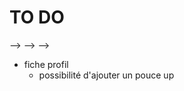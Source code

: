 TO DO
=====

  <!-- - Indentation html
  - Indentation CSS avec ordre alphabetique et 3 tabs avant les :
<!-- - adapter responsive e media query --> -->
<!-- les alt des photos!!! -->
  <!-- - Voir pourquoi title met des margin/padding énormes -->
  <!-- - Footer à refaire ::: le bon footer se trouve dans la page actualités -->
  <!-- - Insérer des a href dans les mentions du footer et créer alertes JS -->

  <!-- - Partage sur les réseaux sociaux -->
<!--
  - w3c et canIuse -->

<!-- - Index -->
  <!-- - <!-- Menu burger pour petits formats écrans JS --> -->
  <!-- - <!-- adapter contenu --> -->
  <!-- - (Cookies) -->
  <!-- - Jumbo titre? -->

<!-- - Page de connexion recruteurs et dev
  - adapter contenu -->

<!-- - Page professionnelles
  - insérer contenu -->

<!-- - Page Communauté
  <!-- ajouter photos -->
  <!-- - ajouter slide... -->

- fiche profil
  <!-- - ajouter contenu -->
  - possibilité d'ajouter un pouce up

<!-- - Page Actualités
  - API des de geekzone
  - mise en page Actualités -->
<!--
- FAQ
  - adapter contenu
  - problème ID? -->

<!-- - FOOTER -->
  <!-- - insérer contact -->
  <!-- copier sur toutes les page footer index -->

<!-- - Contact (3 poles) -->
  <!-- - ajouter bouton créer compte et page nouvelle connexion (dans menu?) -->
  <!-- - au clic sur adresse mail, mail à moi -->

